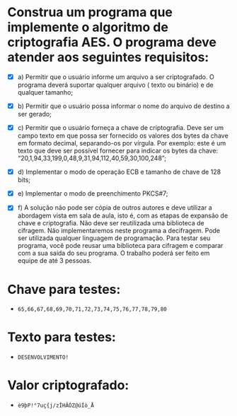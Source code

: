 # Construa um programa que implemente o algoritmo de criptografia AES. O programa deve atender aos seguintes requisitos:

- [X]  a) Permitir que o usuário informe um arquivo a ser criptografado. O programa deverá suportar qualquer arquivo (
  texto ou binário) e de qualquer tamanho;

- [X]  b) Permitir que o usuário possa informar o nome do arquivo de destino a ser gerado;

- [X]  c) Permitir que o usuário forneça a chave de criptografia. Deve ser um campo texto em que possa ser fornecido os
  valores dos bytes da chave em formato decimal, separando-os por vírgula. Por exemplo: este é um texto que deve
  ser possível fornecer para indicar os bytes da chave: “20,1,94,33,199,0,48,9,31,94,112,40,59,30,100,248”;

- [X]  d) Implementar o modo de operação ECB e tamanho de chave de 128 bits;

- [X]  e) Implementar o modo de preenchimento PKCS#7;

- [X]  f) A solução não pode ser cópia de outros autores e deve utilizar a abordagem vista em sala de aula, isto é, com
  as
  etapas de expansão de chave e criptografia. Não deve ser reutilizada uma biblioteca de cifragem.
  Não implementaremos neste programa a decifragem. Pode ser utilizada qualquer linguagem de programação. Para
  testar seu programa, você pode reusar uma biblioteca para cifragem e comparar com a sua saída do seu programa.
  O trabalho poderá ser feito em equipe de até 3 pessoas.

# Chave para testes:

- ```65,66,67,68,69,70,71,72,73,74,75,76,77,78,79,80```

# Texto para testes:

- ```DESENVOLVIMENTO!```

# Valor criptografado:

- ```è9þP!°7uç{j/zÎHÂÓZ@úÍò_Å```
